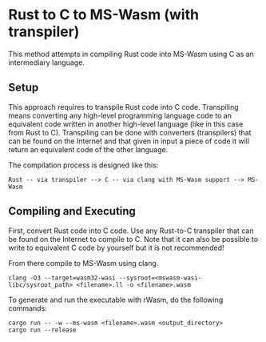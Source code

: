 # Rust to C to MS-Wasm (with transpiler)

This method attempts in compiling Rust code into MS-Wasm using C as an intermediary language. 

## Setup

This approach requires to transpile Rust code into C code. Transpiling means converting any high-level programming language code to an equivalent code written in another high-level language (like in this case from Rust to C). Transpiling can be done with converters (transpilers) that can be found on the Internet and that given in input a piece of code it will return an equivalent code of the other language.

The compilation process is designed like this:

```
Rust -- via transpiler --> C -- via clang with MS-Wasm support --> MS-Wasm
```

## Compiling and Executing

First, convert Rust code into C code. Use any Rust-to-C transpiler that can be found on the Internet to compile to C. Note that it can also be possible to write to equivalent C code by yourself but it is not recommended!

From there compile to MS-Wasm using clang.

```
clang -O3 --target=wasm32-wasi --sysroot=<mswasm-wasi-libc/sysroot_path> <filename>.ll -o <filename>.wasm
```

To generate and run the executable with rWasm, do the following commands:

```
cargo run -- -w --ms-wasm <filename>.wasm <output_directory>
cargo run --release
```